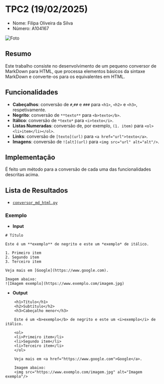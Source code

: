 # TPC2 (19/02/2025)
- Nome: Filipa Oliveira da Silva
- Número: A104167

![Foto](https://avatars.githubusercontent.com/u/144493282?v=4)

## Resumo
Este trabalho consiste no desenvolvimento de um pequeno conversor de MarkDown para HTML, que processa elementos básicos da sintaxe MarkDown e converte-os para os equivalentes em HTML.

## Funcionalidades
- **Cabeçalhos**: conversão de `#`,`##` e `###` para `<h1>`, `<h2>` e `<h3>`, respetivamente.
- **Negrito**: conversão de `**texto**` para `<b>texto</b>`.
- **Itálico**: conversão de `*texto*` para `<i>texto</i>`.
- **Listas Numeradas**: conversão de, por exemplo, `(1. item)` para `<ol><li>item</li></ol>`.
- **Links**: conversão de `[texto](url)` para `<a href="url">texto</a>`.
- **Imagens**: conversão de `![alt](url)` para `<img src="url" alt="alt"/>`.

## Implementação
É feito um método para a conversão de cada uma das funcionalidades descritas acima.

## Lista de Resultados
- [`conversor_md_html.py`](./conversor_md_html.py)

### Exemplo
- **Input**
```
# Título

Este é um **exemplo** de negrito e este um *exemplo* de itálico.

1. Primeiro item
2. Segundo item
3. Terceiro item

Veja mais em [Google](https://www.google.com).

Imagem abaixo:
![Imagem exemplo](https://www.exemplo.com/imagem.jpg)
```

- **Output**
```
    <h1>Título</h1>
    <h2>Subtítulo</h2>
    <h3>Cabeçalho menor</h3>

    Este é um <b>exemplo</b> de negrito e este um <i>exemplo</i> de itálico.

    <ol>
    <li>Primeiro item</li>
    <li>Segundo item</li>
    <li>Terceiro item</li>
    </ol>

    Veja mais em <a href="https://www.google.com">Google</a>.

    Imagem abaixo:
    <img src="https://www.exemplo.com/imagem.jpg" alt="Imagem exemplo"/>
```
